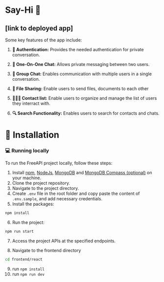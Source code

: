 # Say-Hi 💬

## [link to deployed app]


Some key features of the app include:

   1. **🔐 Authentication:** Provides the needed authentication for private conversation.

   2. **💬 One-On-One Chat:** Allows private messaging between two users.

   3. **💬 Group Chat:** Enables communication with multiple users in a single conversation.

   4. **📁 File Sharing:** Enable users to send files, documents to each other

   5. **👨🏻‍🦱 Contact list:** Enable users to organize and manage the list of users they interract with.

   6. **🔍 Search Functionality:** Enables users to search for contacts and chats.


# 🏁 Installation

### 💻 Running locally

To run the FreeAPI project locally, follow these steps:

1. Install [npm](https://yarnpkg.com/), [NodeJs](https://www.nodejs.org/), [MongoDB](https://www.mongodb.com) and [MongoDB Compass (optional)](https://www.mongodb.com/products/compass) on your machine.
2. Clone the project repository.
3. Navigate to the project directory.
4. Create `.env` file in the root folder and copy paste the content of `.env.sample`, and add necessary credentials.
5. Install the packages:

```bash
npm install
```

6. Run the project:

```bash
npm run start
```

7. Access the project APIs at the specified endpoints.

8. Navigate to the frontend directory
```bash
cd frontend/react
```

9. run `npm install`
10. run `npm run dev`

